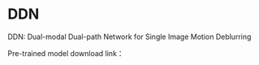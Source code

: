 # DDN
DDN: Dual-modal Dual-path Network for Single  Image Motion Deblurring


Pre-trained model download link：
